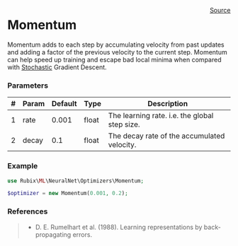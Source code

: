 <span style="float:right;"><a href="https://github.com/RubixML/RubixML/blob/master/src/NeuralNet/Optimizers/Momentum.php">Source</a></span>

# Momentum
Momentum adds to each step by accumulating velocity from past updates and adding a factor of the previous velocity to the current step. Momentum can help speed up training and escape bad local minima when compared with [Stochastic](stochastic.md) Gradient Descent.

### Parameters
| # | Param | Default | Type | Description |
|---|---|---|---|---|
| 1 | rate | 0.001 | float | The learning rate. i.e. the global step size. |
| 2 | decay | 0.1 | float | The decay rate of the accumulated velocity. |

### Example
```php
use Rubix\ML\NeuralNet\Optimizers\Momentum;

$optimizer = new Momentum(0.001, 0.2);
```

### References
>- D. E. Rumelhart et al. (1988). Learning representations by back-propagating errors.